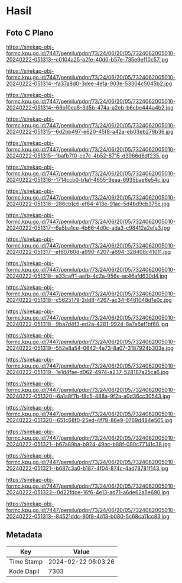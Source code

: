 # Hasil

## Foto C Plano

https://sirekap-obj-formc.kpu.go.id/7447/pemilu/pdpr/73/24/06/20/05/7324062005010-20240222-051313--c0104a25-a2fe-40d0-b57e-735e9ef10c57.jpg

https://sirekap-obj-formc.kpu.go.id/7447/pemilu/pdpr/73/24/06/20/05/7324062005010-20240222-051314--fa37a8d0-3dee-4e1a-903e-53304c5045b2.jpg

https://sirekap-obj-formc.kpu.go.id/7447/pemilu/pdpr/73/24/06/20/05/7324062005010-20240222-051314--66b10ea8-3d5b-474a-a2eb-b6cbe444a4b2.jpg

https://sirekap-obj-formc.kpu.go.id/7447/pemilu/pdpr/73/24/06/20/05/7324062005010-20240222-051315--6d2bb497-e620-45f8-a42a-eb03eb279b36.jpg

https://sirekap-obj-formc.kpu.go.id/7447/pemilu/pdpr/73/24/06/20/05/7324062005010-20240222-051315--1bafb7f0-ce7c-4b52-8715-d3966d6df235.jpg

https://sirekap-obj-formc.kpu.go.id/7447/pemilu/pdpr/73/24/06/20/05/7324062005010-20240222-051316--1714ccb0-b1a1-4655-9eaa-6935bae6e54c.jpg

https://sirekap-obj-formc.kpu.go.id/7447/pemilu/pdpr/73/24/06/20/05/7324062005010-20240222-051316--286cb1c6-ef64-413e-91ac-5d4bd9cb375e.jpg

https://sirekap-obj-formc.kpu.go.id/7447/pemilu/pdpr/73/24/06/20/05/7324062005010-20240222-051317--6a5ba1ce-4b66-4d0c-ada3-c98412a2efa3.jpg

https://sirekap-obj-formc.kpu.go.id/7447/pemilu/pdpr/73/24/06/20/05/7324062005010-20240222-051317--ef60760d-a990-4207-a694-328408c41011.jpg

https://sirekap-obj-formc.kpu.go.id/7447/pemilu/pdpr/73/24/06/20/05/7324062005010-20240222-051318--a33caff1-aafb-4c2a-956e-ac46afd630d4.jpg

https://sirekap-obj-formc.kpu.go.id/7447/pemilu/pdpr/73/24/06/20/05/7324062005010-20240222-051318--c5625179-2dd8-4267-ac34-6481048d1e0c.jpg

https://sirekap-obj-formc.kpu.go.id/7447/pemilu/pdpr/73/24/06/20/05/7324062005010-20240222-051318--9ba7d4f3-ed2a-4281-9924-8a7a6af1bf68.jpg

https://sirekap-obj-formc.kpu.go.id/7447/pemilu/pdpr/73/24/06/20/05/7324062005010-20240222-051319--552e8a54-0642-4e73-8a07-3187924b303e.jpg

https://sirekap-obj-formc.kpu.go.id/7447/pemilu/pdpr/73/24/06/20/05/7324062005010-20240222-051319--1e1d4fae-d062-4974-a237-528187a25ca6.jpg

https://sirekap-obj-formc.kpu.go.id/7447/pemilu/pdpr/73/24/06/20/05/7324062005010-20240222-051320--6a1a8f7b-f8c5-488a-9f2a-a0d36cc30543.jpg

https://sirekap-obj-formc.kpu.go.id/7447/pemilu/pdpr/73/24/06/20/05/7324062005010-20240222-051320--651c68f0-25ed-4f78-86e9-0769d484e565.jpg

https://sirekap-obj-formc.kpu.go.id/7447/pemilu/pdpr/73/24/06/20/05/7324062005010-20240222-051321--b67a89ba-b924-49ac-b88f-090c77141c38.jpg

https://sirekap-obj-formc.kpu.go.id/7447/pemilu/pdpr/73/24/06/20/05/7324062005010-20240222-051321--b687c3a0-b187-4f04-874c-4ad78781f143.jpg

https://sirekap-obj-formc.kpu.go.id/7447/pemilu/pdpr/73/24/06/20/05/7324062005010-20240222-051322--0d22fdce-16f6-4e13-ad71-a6de62a5e690.jpg

https://sirekap-obj-formc.kpu.go.id/7447/pemilu/pdpr/73/24/06/20/05/7324062005010-20240222-051313--84521ddc-90f8-4d13-b080-5c68ca11cc83.jpg


## Metadata

| Key        | Value               |
| ---------- | ------------------- |
| Time Stamp | 2024-02-22 06:03:26 |
| Kode Dapil | 7303                |



